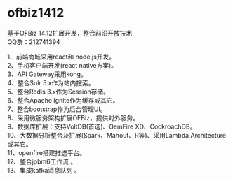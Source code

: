 # ofbiz1412
基于OFBiz 14.12扩展开发，整合前沿开放技术<br/>
QQ群：212741394


1、前端商城采用react和 node.js开发。<br/>
2、手机客户端开发(react native方案)。<br/>
3、API Gateway采用kong。<br/>
4、整合Solr 5.x作为站内搜索。<br/>
5、整合Redis 3.x作为Session存储。<br/>
6、整合Apache Ignite作为缓存或其它。<br/>
7、整合bootstrap作为后台管理UI。<br/>
8、采用微服务架构扩展OFBiz，提供对外服务。<br/>
9、数据库扩展：支持VoltDB(首选)、GemFire XD、CockroachDB。<br/>
10、大数据分析整合及扩展(Spark、Mahout、R等)、采用Lambda Architecture或其它。<br/>
11、openfire搭建推送平台。<br/>
12、整合jpbm6工作流 。<br/>
13、集成kafka消息队列 。<br/>
